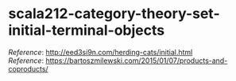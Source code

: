 # scala212-category-theory-set-initial-terminal-objects
_Reference_: http://eed3si9n.com/herding-cats/initial.html  
_Reference_: https://bartoszmilewski.com/2015/01/07/products-and-coproducts/  
